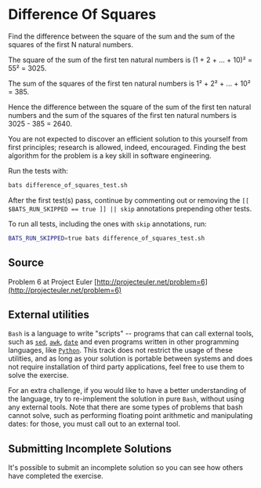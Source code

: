 # Difference Of Squares

Find the difference between the square of the sum and the sum of the squares of the first N natural numbers.

The square of the sum of the first ten natural numbers is
(1 + 2 + ... + 10)² = 55² = 3025.

The sum of the squares of the first ten natural numbers is
1² + 2² + ... + 10² = 385.

Hence the difference between the square of the sum of the first
ten natural numbers and the sum of the squares of the first ten
natural numbers is 3025 - 385 = 2640.

You are not expected to discover an efficient solution to this yourself from
first principles; research is allowed, indeed, encouraged. Finding the best
algorithm for the problem is a key skill in software engineering.


Run the tests with:

```bash
bats difference_of_squares_test.sh
```

After the first test(s) pass, continue by commenting out or removing the
`[[ $BATS_RUN_SKIPPED == true ]] || skip` 
annotations prepending other tests.

To run all tests, including the ones with `skip` annotations, run:

```bash
BATS_RUN_SKIPPED=true bats difference_of_squares_test.sh
```

## Source

Problem 6 at Project Euler [http://projecteuler.net/problem=6](http://projecteuler.net/problem=6)


## External utilities
`Bash` is a language to write "scripts" -- programs that can call
external tools, such as
[`sed`](https://www.gnu.org/software/sed/),
[`awk`](https://www.gnu.org/software/gawk/),
[`date`](https://www.gnu.org/software/coreutils/manual/html_node/date-invocation.html)
and even programs written in other programming languages, 
like [`Python`](https://www.python.org/).
This track does not restrict the usage of these utilities, and as long
as your solution is portable between systems and does not require
installation of third party applications, feel free to use them to solve
the exercise.

For an extra challenge, if you would like to have a better understanding
of the language, try to re-implement the solution in pure `Bash`,
without using any external tools. Note that there are some types of
problems that bash cannot solve, such as performing floating point
arithmetic and manipulating dates: for those, you must call out to an
external tool.

## Submitting Incomplete Solutions
It's possible to submit an incomplete solution so you can see how others
have completed the exercise.
